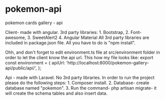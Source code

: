 # pokemon-api
pokemon cards gallery - api

Client- made with angular.
3rd party libraries:
	1. Bootstrap,
	2. Font-awesome,
	3. SweetAlert2
	4. Angular Material
All 3rd party libraries are included in package.json file. 
All you have to do is "npm install".

Ohh, and don't forget to edit environment.ts file at src/environment folder in order to let the client know the api url. This how my file looks like:
export const environment = {
  apiUrl: 'http://localhost:8000/pokemon-gallery-api/public/api/',
};


Api - made with Laravel.
No 3rd party libraries.
In order to run the project please do the following steps:
	1. Composer install.
	2. Database- create database named "pokemon".
	3. Run the command- php artisan migrate- it will create the schema tables and also insert data.

